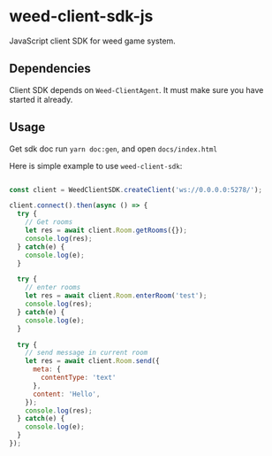 # weed-client-sdk-js
JavaScript client SDK for weed game system.

## Dependencies

Client SDK depends on `Weed-ClientAgent`. It must make sure you have started it already.

## Usage

Get sdk doc run `yarn doc:gen`, and open `docs/index.html`

Here is simple example to use `weed-client-sdk`:

```javascript

const client = WeedClientSDK.createClient('ws://0.0.0.0:5278/');

client.connect().then(async () => {
  try {
    // Get rooms
    let res = await client.Room.getRooms({});
    console.log(res);
  } catch(e) {
    console.log(e);
  }

  try {
    // enter rooms
    let res = await client.Room.enterRoom('test');
    console.log(res);
  } catch(e) {
    console.log(e);
  }

  try {
    // send message in current room
    let res = await client.Room.send({
      meta: {
        contentType: 'text'
      },
      content: 'Hello',
    });
    console.log(res);
  } catch(e) {
    console.log(e);
  }
});

```
